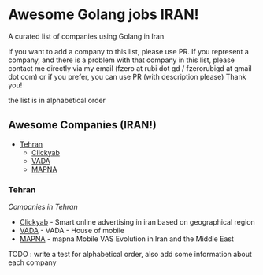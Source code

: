 # Awesome Golang jobs IRAN!

A curated list of companies using Golang in Iran


If you want to add a company to this list, please use PR. 
If you represent a company, and there is a problem with that company in this list, please contact me directly via my email (fzero at rubi dot gd / fzerorubigd at gmail dot com) or if you prefer, you can use PR (with description please) 
Thank you!

the list is in alphabetical order 

## Awesome Companies (IRAN!)

- [Tehran](#tehran)
  - [Clickyab](#clickyab)
  - [VADA](#vada)
  - [MAPNA](#mapna)
  
### Tehran

*Companies in Tehran* 

* [Clickyab](https://clickyab.com) - Smart online advertising in iran based on geographical region 
* [VADA](http://vada.ir) - VADA - House of mobile
* [MAPNA](http://mapfa.net/) - mapna Mobile VAS Evolution in Iran and the Middle East



TODO : write a test for alphabetical order, also add some information about each company 

